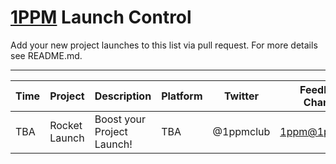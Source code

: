 # [1PPM](http://1ppm.club) Launch Control

Add your new project launches to this list via pull request. For more details see README.md.

---

|Time   |Project  |Description |Platform | Twitter | Feedback Channel| Campaign Link |
|-------|---------|------------|---------|---------|-----------------|---------------|
|TBA | Rocket Launch | Boost your Project Launch! |TBA | @1ppmclub | [1ppm@1ppm.club](1ppm@1ppm.club)| - |
